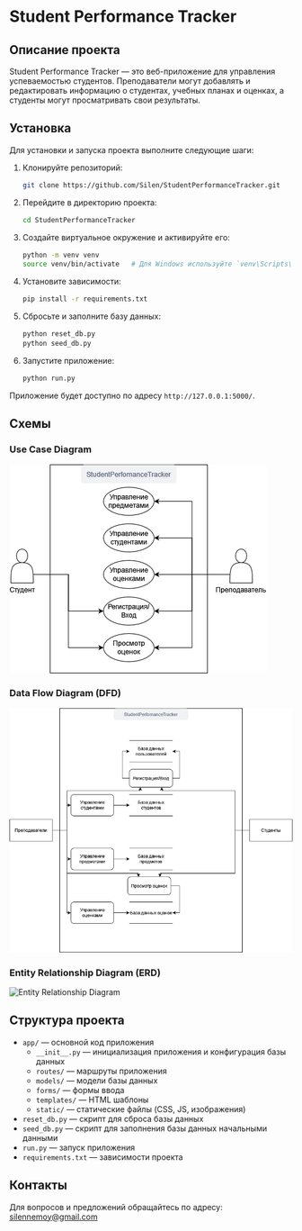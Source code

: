 # Student Performance Tracker

## Описание проекта

Student Performance Tracker — это веб-приложение для управления успеваемостью студентов. Преподаватели могут добавлять и редактировать информацию о студентах, учебных планах и оценках, а студенты могут просматривать свои результаты.

## Установка

Для установки и запуска проекта выполните следующие шаги:

1. Клонируйте репозиторий:
    ```bash
    git clone https://github.com/Silen/StudentPerformanceTracker.git
    ```

2. Перейдите в директорию проекта:
    ```bash
    cd StudentPerformanceTracker
    ```

3. Создайте виртуальное окружение и активируйте его:
    ```bash
    python -m venv venv
    source venv/bin/activate   # Для Windows используйте `venv\Scripts\activate`
    ```

4. Установите зависимости:
    ```bash
    pip install -r requirements.txt
    ```

5. Сбросьте и заполните базу данных:
    ```bash
    python reset_db.py
    python seed_db.py
    ```

6. Запустите приложение:
    ```bash
    python run.py
    ```

Приложение будет доступно по адресу `http://127.0.0.1:5000/`.

## Схемы

### Use Case Diagram

![Use Case Diagram](app/static/images/ucd.png)

### Data Flow Diagram (DFD)

![Data Flow Diagram](app/static/images/dfd.png)

### Entity Relationship Diagram (ERD)

![Entity Relationship Diagram](path/to/erd.png)

## Структура проекта

- `app/` — основной код приложения
  - `__init__.py` — инициализация приложения и конфигурация базы данных
  - `routes/` — маршруты приложения
  - `models/` — модели базы данных
  - `forms/` — формы ввода
  - `templates/` — HTML шаблоны
  - `static/` — статические файлы (CSS, JS, изображения)
- `reset_db.py` — скрипт для сброса базы данных
- `seed_db.py` — скрипт для заполнения базы данных начальными данными
- `run.py` — запуск приложения
- `requirements.txt` — зависимости проекта

## Контакты

Для вопросов и предложений обращайтесь по адресу: [silennemoy@gmail.com](mailto:silennemoy@gmail.com)
